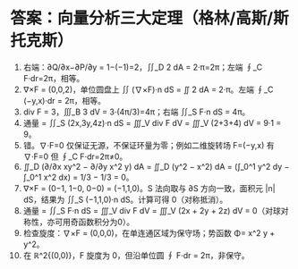 # 答案：向量分析三大定理（格林/高斯/斯托克斯）

1) 右端：∂Q/∂x−∂P/∂y = 1−(−1)=2，∬_D 2 dA = 2·π=2π；左端 ∮_C F·dr=2π，相等。
2) ∇×F = (0,0,2)，单位圆盘上 ∬ (∇×F)·n dS = ∬ 2 dA = 2·π。左端 ∮_C (−y,x)·dr = 2π，相等。
3) div F = 3，∭_B 3 dV = 3·(4π/3)=4π；右端 ∬_S F·n dS = 4π。
4) 通量 = ∬_S (2x,3y,4z)·n dS = ∭_V div F dV = ∭_V (2+3+4) dV = 9·1 = 9。
5) 错。∇·F=0 仅保证无源，不保证环量为零；例如二维旋转场 F=(−y,x) 有 ∇·F=0 但 ∮_C F·dr=2π≠0。
6) ∬_D (∂/∂x xy^2 − ∂/∂y x^2 y) dA = ∬_D (y^2 − x^2) dA = (∫_0^1 y^2 dy − ∫_0^1 x^2 dx) = 1/3 − 1/3 = 0。
7) ∇×F = (0−1, 1−0, 0−0) = (−1,1,0)。S 法向取与 ∂S 方向一致，面积元 |n| dS，结果为 ∬_S (−1,1,0)·n dS。计算可得 0（对称抵消）。
8) 通量 = ∬_S F·n dS = ∭_V div F dV = ∭_V (2x + 2y + 2z) dV = 0（对球对称性，亦可用奇函数积分为0）。
9) 检查旋度：∇×F = (0,0,0)，在单连通区域为保守场；势函数 Φ= x^2 y + y^2。
10) 在 ℝ^2\{(0,0)}，F 旋度为 0，但沿单位圆 ∮ F·dr = 2π，非保守。
